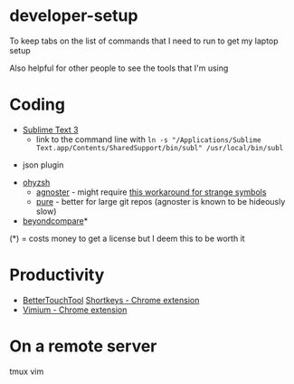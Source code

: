 # developer-setup
To keep tabs on the list of commands that I need to run to get my laptop setup 

Also helpful for other people to see the tools that I'm using

# Coding
* [Sublime Text 3](https://www.sublimetext.com/3)
  * link to the command line with `ln -s "/Applications/Sublime Text.app/Contents/SharedSupport/bin/subl" /usr/local/bin/subl`
- json plugin
* [ohyzsh](https://github.com/ohmyzsh/ohmyzsh)
  - [agnoster](https://github.com/agnoster/agnoster-zsh-theme) - might require [this workaround for strange symbols](https://github.com/ohmyzsh/ohmyzsh/issues/1906#issuecomment-275733922)
  - [pure](https://github.com/sindresorhus/pure) - better for large git repos (agnoster is known to be hideously slow)
* [beyondcompare](https://www.scootersoftware.com/)*

(*) = costs money to get a license but I deem this to be worth it

# Productivity 
* [BetterTouchTool](https://folivora.ai/)
[Shortkeys - Chrome extension](https://chrome.google.com/webstore/detail/shortkeys-custom-keyboard/logpjaacgmcbpdkdchjiaagddngobkck?hl=en) 
* [Vimium - Chrome extension](https://chrome.google.com/webstore/detail/vimium/dbepggeogbaibhgnhhndojpepiihcmeb?hl=en)

# On a remote server
tmux
vim

